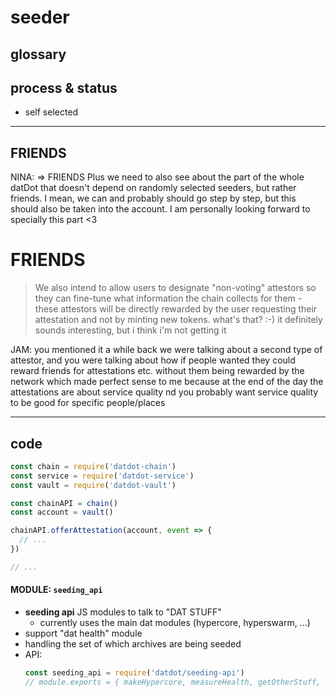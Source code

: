 # seeder

## glossary

## process & status
* self selected

-------------

## FRIENDS
NINA: => FRIENDS
Plus we need to also see about the part of the whole datDot that doesn't depend
on randomly selected seeders, but rather friends.
I mean, we can and probably should go step by step,
but this should also be taken into the account.
I am personally looking forward to specially this part <3

# FRIENDS
> We also intend to allow users to designate "non-voting" attestors so they can fine-tune what information the chain collects for them - these attestors will be directly rewarded by the user requesting their attestation and not by minting new tokens.
what's that? :-) it definitely sounds interesting, but i think i'm not getting it

JAM:
you mentioned it a while back
we were talking about a second type of attestor, and you were talking about
how if people wanted they could reward friends for attestations etc.
without them being rewarded by the network
which made perfect sense to me
because at the end of the day the attestations are about service quality
nd you probably want service quality to be good for specific people/places

-------------

## code
```js
const chain = require('datdot-chain')
const service = require('datdot-service')
const vault = require('datdot-vault')

const chainAPI = chain()
const account = vault()

chainAPI.offerAttestation(account, event => {
  // ...
})

// ...

```



#### MODULE: `seeding_api`
* **seeding api** JS modules to talk to "DAT STUFF"
  * currently uses the main dat modules (hypercore, hyperswarm, ...)
* support "dat health" module
* handling the set of which archives are being seeded
* API:
  ```js
  const seeding_api = require('datdot/seeding-api')
  // module.exports = { makeHypercore, measureHealth, getOtherStuff, ... }
  ```

